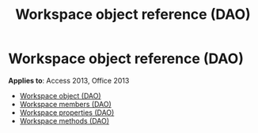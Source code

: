 ﻿---
title: Workspace object reference (DAO)
TOCTitle: Workspace
ms:assetid: 25abb11e-6045-4c74-b59e-127e4011b21a
ms:mtpsurl: https://msdn.microsoft.com/library/Dn124071(v=office.15)
ms:contentKeyID: 52071708
ms.date: 09/18/2015
mtps_version: v=office.15
---

# Workspace object reference (DAO)

**Applies to**: Access 2013, Office 2013

- [Workspace object (DAO)](workspace-object-dao.md)
- [Workspace members (DAO)](workspace-members-dao.md)
- [Workspace properties (DAO)](workspace-properties-dao.md)
- [Workspace methods (DAO)](workspace-methods-dao.md)

